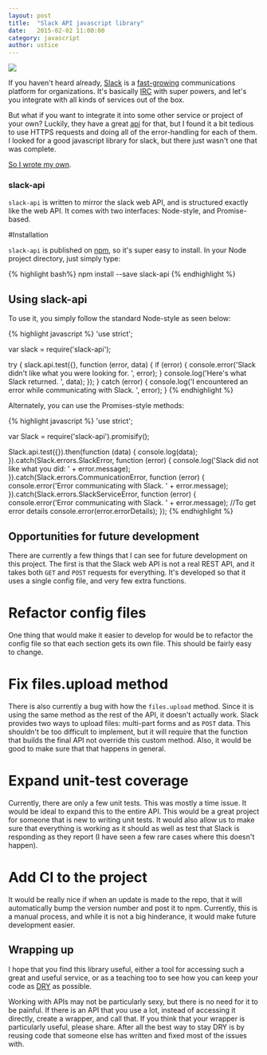 ```yaml
---
layout: post
title:  "Slack API javascript library"
date:   2015-02-02 11:00:00
category: javascript
author: ustice
---
```

![](https://slack.global.ssl.fastly.net/22690/img/landing_slack_hash_wordmark_logo.png)

If you haven't heard already, [Slack](https://slack.com) is a [fast-growing](http://www.businessinsider.com/andreessen-slack-has-gone-crazy-viral-2014-2) communications platform for organizations. It's basically [IRC](http://en.wikipedia.org/wiki/Internet_Relay_Chat) with super powers, and let's you integrate with all kinds of services out of the box.

But what if you want to integrate it into some other service or project of your own? Luckily, they have a great [api](https://api.slack.com/) for that, but I found it a bit tedious to use HTTPS requests and doing all of the error-handling for each of them. I looked for a good javascript library for slack, but there just wasn't one that was complete.

[So I wrote my own](https://github.com/Ustice/slack-api).

### slack-api

`slack-api` is written to mirror the slack web API, and is structured exactly like the web API. It comes with two interfaces: Node-style, and Promise-based.

#Installation

`slack-api` is published on [npm](https://www.npmjs.com/package/slack-api), so it's super easy to install. In your Node project directory, just simply type:

{% highlight bash%}
npm install --save slack-api
{% endhighlight %}

## Using slack-api

To use it, you simply follow the standard Node-style as seen below:

{% highlight javascript %}
'use strict';

var slack = require('slack-api');

try {
  slack.api.test({}, function (error, data) {
    if (error) {
      console.error('Slack didn\'t like what you were looking for. ', error);
    }
    console.log('Here\'s what Slack returned. ', data);
  });
} catch (error) {
  console.log('I encountered an error while communicating with Slack. ', error);
}
{% endhighlight %}

Alternately, you can use the Promises-style methods:

{% highlight javascript %}
'use strict';

var Slack = require('slack-api').promisify();

Slack.api.test({}).then(function (data) {
  console.log(data);
}).catch(Slack.errors.SlackError, function (error) {
  console.log('Slack did not like what you did: ' + error.message);
}).catch(Slack.errors.CommunicationError, function (error) {
  console.error('Error communicating with Slack. ' + error.message);
}).catch(Slack.errors.SlackServiceError, function (error) {
  console.error('Error communicating with Slack. ' + error.message);
  //To get error details
  console.error(error.errorDetails);
});
{% endhighlight %}

## Opportunities for future development

There are currently a few things that I can see for future development on this project. The first is that the Slack web API is not a real REST API, and it takes both `GET` and `POST` requests for everything. It's developed so that it uses a single config file, and very few extra functions.

# Refactor config files

One thing that would make it easier to develop for would be to refactor the config file so that each section gets its own file. This should be fairly easy to change.

# Fix files.upload method

There is also currently a bug with how the `files.upload` method. Since it is using the same method as the rest of the API, it doesn't actually work. Slack provides two ways to upload files: multi-part forms and as `POST` data. This shouldn't be too difficult to implement, but it will require that the function that builds the final API not override this custom method. Also, it would be good to make sure that that happens in general.

# Expand unit-test coverage

Currently, there are only a few unit tests. This was mostly a time issue. It would be ideal to expand this to the entire API. This would be a great project for someone that is new to writing unit tests. It would also allow us to make sure that everything is working as it should as well as test that Slack is responding as they report (I have seen a few rare cases where this doesn't happen).

# Add CI to the project

It would be really nice if when an update is made to the repo, that it will automatically bump the version number and post it to npm. Currently, this is a manual process, and while it is not a big hinderance, it would make future development easier.

## Wrapping up

I hope that you find this library useful, either a tool for accessing such a great and useful service, or as a teaching too to see how you can keep your code as [DRY](http://en.wikipedia.org/wiki/Don%27t_repeat_yourself) as possible.

Working with APIs may not be particularly sexy, but there is no need for it to be painful. If there is an API that you use a lot, instead of accessing it directly, create a wrapper, and call that. If you think that your wrapper is particularly useful, please share. After all the best way to stay DRY is by reusing code that someone else has written and fixed most of the issues with.
